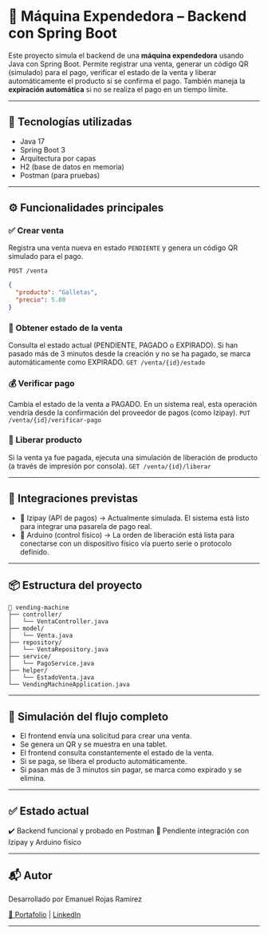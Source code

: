 # 🥤 Máquina Expendedora – Backend con Spring Boot

Este proyecto simula el backend de una **máquina expendedora** usando Java con Spring Boot. Permite registrar una venta, generar un código QR (simulado) para el pago, verificar el estado de la venta y liberar automáticamente el producto si se confirma el pago. También maneja la **expiración automática** si no se realiza el pago en un tiempo límite.

---

## 🚀 Tecnologías utilizadas

- Java 17  
- Spring Boot 3  
- Arquitectura por capas  
- H2 (base de datos en memoria)  
- Postman (para pruebas)  

---

## ⚙️ Funcionalidades principales

### ✅ Crear venta  
Registra una venta nueva en estado `PENDIENTE` y genera un código QR simulado para el pago.

`POST /venta`  
```json
{
  "producto": "Galletas",
  "precio": 5.00
}
```
### 🔄 Obtener estado de la venta
Consulta el estado actual (PENDIENTE, PAGADO o EXPIRADO). Si han pasado más de 3 minutos desde la creación y no se ha pagado, se marca automáticamente como EXPIRADO.
```GET /venta/{id}/estado```

### 💰 Verificar pago
Cambia el estado de la venta a PAGADO. En un sistema real, esta operación vendría desde la confirmación del proveedor de pagos (como Izipay).
```PUT /venta/{id}/verificar-pago```

### 🚪 Liberar producto
Si la venta ya fue pagada, ejecuta una simulación de liberación de producto (a través de impresión por consola).
```GET /venta/{id}/liberar```

---

## 🔌 Integraciones previstas

- 🔄 Izipay (API de pagos) → Actualmente simulada. El sistema está listo para integrar una pasarela de pago real.
- 🔧 Arduino (control físico) → La orden de liberación está lista para conectarse con un dispositivo físico vía puerto serie o protocolo definido.

---

## 📦 Estructura del proyecto

```
📁 vending-machine
├── controller/
│   └── VentaController.java
├── model/
│   └── Venta.java
├── repository/
│   └── VentaRepository.java
├── service/
│   └── PagoService.java
├── helper/
│   └── EstadoVenta.java
└── VendingMachineApplication.java
```
---

## 📍 Simulación del flujo completo

- El frontend envía una solicitud para crear una venta.
- Se genera un QR y se muestra en una tablet.
- El frontend consulta constantemente el estado de la venta.
- Si se paga, se libera el producto automáticamente.
- Si pasan más de 3 minutos sin pagar, se marca como expirado y se elimina.

---

## ✅ Estado actual
✔️ Backend funcional y probado en Postman
🧩 Pendiente integración con Izipay y Arduino físico

---

## 📬 Autor
Desarrollado por Emanuel Rojas Ramirez

[🔗 Portafolio](https://emanuel-rojas-page.vercel.app) | [LinkedIn](https://www.linkedin.com/in/emanuel-rojas-ramirez-0b187835a/)

---
